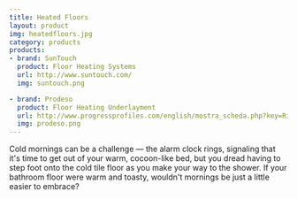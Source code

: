 ```yaml
---
title: Heated Floors
layout: product
img: heatedfloors.jpg
category: products
products:
- brand: SunTouch
  product: Floor Heating Systems
  url: http://www.suntouch.com/
  img: suntouch.png

- brand: Prodeso
  product: Floor Heating Underlayment
  url: http://www.progressprofiles.com/english/mostra_scheda.php?key=Riq8aTqeWM&key_prod=PDESH
  img: prodeso.png
---
```


Cold mornings can be a challenge — the alarm clock rings, signaling that it's time to get out of your warm, cocoon-like bed, but you dread having to step foot onto the cold tile floor as you make your way to the shower. If your bathroom floor were warm and toasty, wouldn't mornings be just a little easier to embrace?
